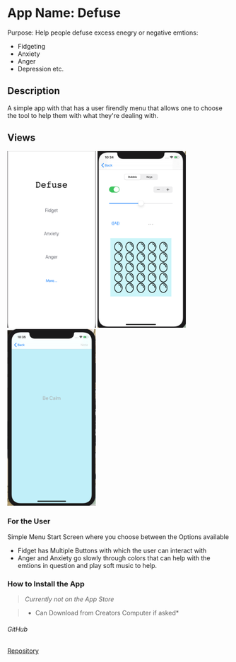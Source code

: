 # App Name: Defuse
 Purpose: Help people defuse excess enegry or negative emtions:
- Fidgeting
- Anxiety
- Anger
- Depression
etc.

## Description
A simple app with that has a user firendly menu that allows one to choose the tool to help them with what they're dealing with. 

Views
---
<img src = "screen1.png" width=200 height = 400> <img src = "screen2.png" width=200 height = 400> <img src = "screen3.png" width=200 height = 400>

### For the User

Simple Menu Start Screen where you choose between the Options available
- Fidget has Multiple Buttons with which the user can interact with
- Anger and Anxiety go slowly through colors that can help with the emtions in question and play soft music to help.

### How to Install the App
> *Currently not on the App Store*

> * Can Download from Creators Computer if asked*

###### GitHub
[Repository](https://github.com/KitsuneNoctus/Defuse-App-HC)


